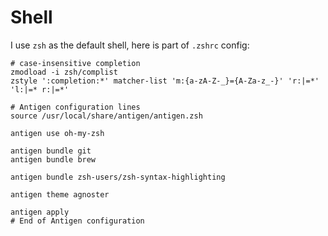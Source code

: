 # Shell

I use `zsh` as the default shell, here is part of `.zshrc` config:

```
# case-insensitive completion
zmodload -i zsh/complist
zstyle ':completion:*' matcher-list 'm:{a-zA-Z-_}={A-Za-z_-}' 'r:|=*' 'l:|=* r:|=*'

# Antigen configuration lines
source /usr/local/share/antigen/antigen.zsh

antigen use oh-my-zsh

antigen bundle git
antigen bundle brew

antigen bundle zsh-users/zsh-syntax-highlighting

antigen theme agnoster

antigen apply
# End of Antigen configuration
```
